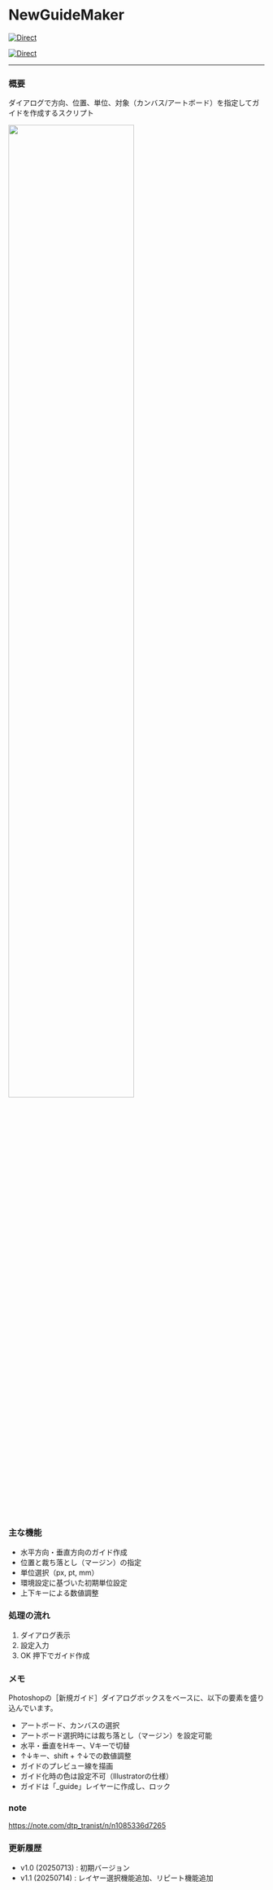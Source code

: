 # NewGuideMaker


[![Direct](https://img.shields.io/badge/Direct%20Link-NewGuideMaker.jsx-ffcc00.svg)](https://github.com/swwwitch/illustrator-scripts/blob/master/jsx/guide/NewGuideMaker.jsx)

[![Direct](https://img.shields.io/badge/Back%20to%20home-All%20scripts-cccccc.svg)](https://github.com/swwwitch/illustrator-scripts/blob/master/README.md)

---


### 概要

ダイアログで方向、位置、単位、対象（カンバス/アートボード）を指定してガイドを作成するスクリプト

<img alt="" src="https://www.dtp-transit.jp/images/ss-662-964-72-20250713-213514.png" width="70%" />

### 主な機能

- 水平方向・垂直方向のガイド作成
- 位置と裁ち落とし（マージン）の指定
- 単位選択（px, pt, mm）
- 環境設定に基づいた初期単位設定
- 上下キーによる数値調整

### 処理の流れ

1. ダイアログ表示
2. 設定入力
3. OK 押下でガイド作成

### メモ

Photoshopの［新規ガイド］ダイアログボックスをベースに、以下の要素を盛り込んでいます。

- アートボード、カンバスの選択
- アートボード選択時には裁ち落とし（マージン）を設定可能
- 水平・垂直をHキー、Vキーで切替
- ↑↓キー、shift + ↑↓での数値調整
- ガイドのプレビュー線を描画
- ガイド化時の色は設定不可（Illustratorの仕様）
- ガイドは「_guide」レイヤーに作成し、ロック

### note

https://note.com/dtp_tranist/n/n1085336d7265

### 更新履歴

- v1.0 (20250713) : 初期バージョン
- v1.1 (20250714) : レイヤー選択機能追加、リピート機能追加